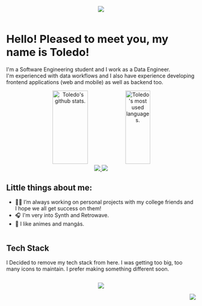 <div
  id="body"
  style="display: flex;flex-direction: column;align-items: center;width: 100%;"
>

<img 
    class="wrap-image"
    src="https://capsule-render.vercel.app/api?type=waving&color=0:2de2e6,100:f6019d"
  />

  <div id="greeting">
    <h1 style="font-size: 3vw">Hello! Pleased to meet you, my name is Toledo!</h1>
    <p>
      I'm a Software Engineering student and I work as a Data Engineer.<br/>
      I'm experienced with data workflows and I also have experience developing frontend applications (web and mobile) as well as backend too.
    </p>
  </div>

  <!--  -->

  <div id="stat-badges" align="center">
    <img 
      width="49%" 
      height="195px" 
      src="https://github-readme-stats.vercel.app/api?username=toledkrw&show_icons=true&count_private=true&hide_border=true&title_color=f6019d&icon_color=9700cc&text_color=2de2e6&bg_color=0d1117" 
      alt="Toledo's github stats."
    /> 
    <img 
      width="41%" 
      height="195px" 
      src="https://github-readme-stats.vercel.app/api/top-langs/?username=toledkrw&layout=compact&hide_border=true&title_color=f6019d&text_color=2de2e6&bg_color=0d1117&langs_count=16" 
      alt="Toledo's most used languages."
    />
  </div>

  <!--  -->

  <div id="contact" align="center">
    <a target='_blank' href="https://www.linkedin.com/in/toledo2k/">
      <img src="https://img.shields.io/badge/LinkedIn-0077B5?style=for-the-badge&logo=linkedin&logoColor=white">
    </a>
    <a target='_blank' href="https://dev.to/toledkrw">
      <img src="https://img.shields.io/badge/dev.to-0A0A0A?style=for-the-badge&logo=dev.to&logoColor=white">
    </a>
  </div>

  <!--  -->

  <div id="about-me">
    <h2>Little things about me:</h2>
    <ul>
      <li>
        👨‍🎓 I’m always working on personal projects with my college friends and I
        hope we all get success on them!
      </li>
      <li>
        🎧 I'm very into Synth and Retrowave.
      </li>
      <li>
        🐲 I like animes and mangás.
      </li>
    </ul>
  </div>

  <!--  -->

  <div id="tech-stack">
    <h2>Tech Stack</h2>
    <p> I Decided to remove my tech stack from here. I was getting too big, too many icons to maintain. I prefer making something different soon.</p>
  </div>

  <!--  -->

<img
  class="wrap-image"
  src="https://capsule-render.vercel.app/api?section=footer&type=waving&color=0:2de2e6,100:f6019d"
  />

</div>

<div align="right">
  <img src="https://komarev.com/ghpvc/?username=toledkrw"/>
</div>
